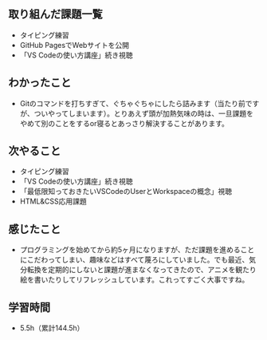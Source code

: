 ## 取り組んだ課題一覧
- タイピング練習
- GitHub PagesでWebサイトを公開
- 「VS Codeの使い方講座」続き視聴
## わかったこと
- Gitのコマンドを打ちすぎて、ぐちゃぐちゃにしたら詰みます（当たり前ですが、ついやってしまいます）。とりあえず頭が加熱気味の時は、一旦課題をやめて別のことをするor寝るとあっさり解決することがあります。
## 次やること
- タイピング練習
- 「VS Codeの使い方講座」続き視聴
- 「最低限知っておきたいVSCodeのUserとWorkspaceの概念」視聴
- HTML&CSS応用課題
## 感じたこと
- プログラミングを始めてから約5ヶ月になりますが、ただ課題を進めることにこだわってしまい、趣味などはすべて蔑ろにしていました。でも最近、気分転換を定期的にしないと課題が進まなくなってきたので、アニメを観たり絵を書いたりしてリフレッシュしています。これってすごく大事ですね。
## 学習時間
- 5.5h（累計144.5h）

